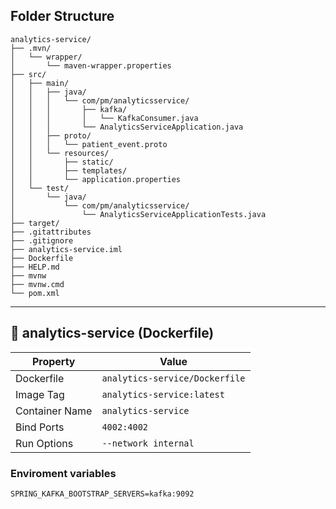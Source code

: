 ## Folder Structure

```
analytics-service/
├── .mvn/
│   └── wrapper/
│       └── maven-wrapper.properties
├── src/
│   ├── main/
│   │   ├── java/
│   │   │   └── com/pm/analyticsservice/
│   │   │       ├── kafka/
│   │   │       │   └── KafkaConsumer.java
│   │   │       └── AnalyticsServiceApplication.java
│   │   ├── proto/
│   │   │   └── patient_event.proto
│   │   └── resources/
│   │       ├── static/
│   │       ├── templates/
│   │       └── application.properties
│   └── test/
│       └── java/
│           └── com/pm/analyticsservice/
│               └── AnalyticsServiceApplicationTests.java
├── target/
├── .gitattributes
├── .gitignore
├── analytics-service.iml
├── Dockerfile
├── HELP.md
├── mvnw
├── mvnw.cmd
└── pom.xml
```

---
## 🐳 analytics-service (Dockerfile)

| Property         | Value                          |
|------------------|--------------------------------|
| Dockerfile       | `analytics-service/Dockerfile` |
| Image Tag        | `analytics-service:latest`     |
| Container Name   | `analytics-service`            |
| Bind Ports       | `4002:4002`                    |
| Run Options      | `--network internal`           |

### Enviroment variables
```
SPRING_KAFKA_BOOTSTRAP_SERVERS=kafka:9092
```
